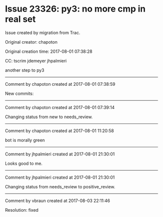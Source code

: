 # Issue 23326: py3: no more cmp in real set

Issue created by migration from Trac.

Original creator: chapoton

Original creation time: 2017-08-01 07:38:28

CC:  tscrim jdemeyer jhpalmieri

another step to py3


---

Comment by chapoton created at 2017-08-01 07:38:59

New commits:


---

Comment by chapoton created at 2017-08-01 07:39:14

Changing status from new to needs_review.


---

Comment by chapoton created at 2017-08-01 11:20:58

bot is morally green


---

Comment by jhpalmieri created at 2017-08-01 21:30:01

Looks good to me.


---

Comment by jhpalmieri created at 2017-08-01 21:30:01

Changing status from needs_review to positive_review.


---

Comment by vbraun created at 2017-08-03 22:11:46

Resolution: fixed

